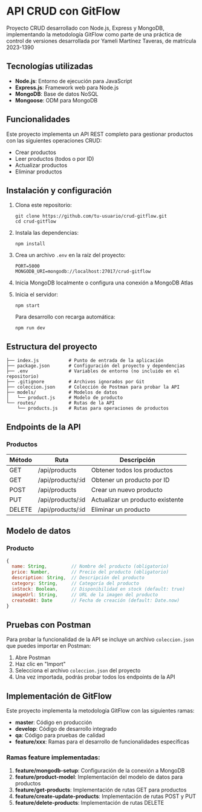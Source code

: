 # API CRUD con GitFlow

Proyecto CRUD desarrollado con Node.js, Express y MongoDB, implementando la metodología GitFlow como parte de una práctica de control de versiones desarrollada por Yameli Martínez Taveras, de matrícula 2023-1390

## Tecnologías utilizadas

- **Node.js**: Entorno de ejecución para JavaScript
- **Express.js**: Framework web para Node.js
- **MongoDB**: Base de datos NoSQL
- **Mongoose**: ODM para MongoDB

## Funcionalidades

Este proyecto implementa un API REST completo para gestionar productos con las siguientes operaciones CRUD:

- Crear productos
- Leer productos (todos o por ID)
- Actualizar productos
- Eliminar productos

## Instalación y configuración

1. Clona este repositorio:
   ```
   git clone https://github.com/tu-usuario/crud-gitflow.git
   cd crud-gitflow
   ```

2. Instala las dependencias:
   ```
   npm install
   ```

3. Crea un archivo `.env` en la raíz del proyecto:
   ```
   PORT=5000
   MONGODB_URI=mongodb://localhost:27017/crud-gitflow
   ```

4. Inicia MongoDB localmente o configura una conexión a MongoDB Atlas

5. Inicia el servidor:
   ```
   npm start
   ```
   Para desarrollo con recarga automática:
   ```
   npm run dev
   ```

## Estructura del proyecto

```
├── index.js           # Punto de entrada de la aplicación
├── package.json       # Configuración del proyecto y dependencias
├── .env               # Variables de entorno (no incluido en el repositorio)
├── .gitignore         # Archivos ignorados por Git
├── coleccion.json     # Colección de Postman para probar la API
├── models/            # Modelos de datos
│   └── product.js     # Modelo de producto
└── routes/            # Rutas de la API
    └── products.js    # Rutas para operaciones de productos
```

## Endpoints de la API

### Productos

| Método | Ruta | Descripción |
|--------|------|-------------|
| GET    | /api/products | Obtener todos los productos |
| GET    | /api/products/:id | Obtener un producto por ID |
| POST   | /api/products | Crear un nuevo producto |
| PUT    | /api/products/:id | Actualizar un producto existente |
| DELETE | /api/products/:id | Eliminar un producto |

## Modelo de datos

### Producto

```javascript
{
  name: String,         // Nombre del producto (obligatorio)
  price: Number,        // Precio del producto (obligatorio)
  description: String,  // Descripción del producto
  category: String,     // Categoría del producto
  inStock: Boolean,     // Disponibilidad en stock (default: true)
  imageUrl: String,     // URL de la imagen del producto
  createdAt: Date       // Fecha de creación (default: Date.now)
}
```

## Pruebas con Postman

Para probar la funcionalidad de la API se incluye un archivo `coleccion.json` que puedes importar en Postman:

1. Abre Postman
2. Haz clic en "Import"
3. Selecciona el archivo `coleccion.json` del proyecto
4. Una vez importada, podrás probar todos los endpoints de la API

## Implementación de GitFlow

Este proyecto implementa la metodología GitFlow con las siguientes ramas:

- **master**: Código en producción
- **develop**: Código de desarrollo integrado
- **qa**: Código para pruebas de calidad
- **feature/xxx**: Ramas para el desarrollo de funcionalidades específicas

### Ramas feature implementadas:

1. **feature/mongodb-setup**: Configuración de la conexión a MongoDB
2. **feature/product-model**: Implementación del modelo de datos para productos
3. **feature/get-products**: Implementación de rutas GET para productos
4. **feature/create-update-products**: Implementación de rutas POST y PUT
5. **feature/delete-products**: Implementación de rutas DELETE